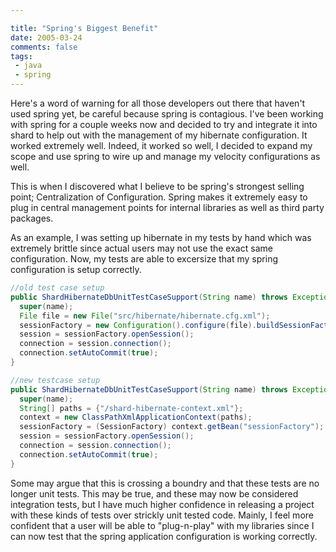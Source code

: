 ```yaml
---

title: "Spring's Biggest Benefit"
date: 2005-03-24
comments: false
tags:
 - java
 - spring
---
```


Here's a word of warning for all those developers out there that haven't used spring yet, be careful because spring is contagious. I've been working with spring for a couple weeks now and decided to try and integrate it into shard to help out with the management of my hibernate configuration. It worked extremely well. Indeed, it worked so well, I decided to expand my scope and use spring to wire up and manage my velocity configurations as well.


This is when I discovered what I believe to be spring's strongest selling point; Centralization of Configuration. Spring makes it extremely easy to plug in central management points for internal libraries as well as third party packages.


As an example, I was setting up hibernate in my tests by hand which was extremely brittle since actual users may not use the exact same configuration. Now, my tests are able to excersize that my spring configuration is setup correctly.


```java
//old test case setup
public ShardHibernateDbUnitTestCaseSupport(String name) throws Exception {
  super(name);
  File file = new File("src/hibernate/hibernate.cfg.xml");
  sessionFactory = new Configuration().configure(file).buildSessionFactory();
  session = sessionFactory.openSession();
  connection = session.connection();
  connection.setAutoCommit(true);
}
```



```java
//new testcase setup
public ShardHibernateDbUnitTestCaseSupport(String name) throws Exception {
  super(name);
  String[] paths = {"/shard-hibernate-context.xml"};
  context = new ClassPathXmlApplicationContext(paths);
  sessionFactory = (SessionFactory) context.getBean("sessionFactory");
  session = sessionFactory.openSession();
  connection = session.connection();
  connection.setAutoCommit(true);
}
```


Some may argue that this is crossing a boundry and that these tests are no longer unit tests. This may be true, and these may now be considered integration tests, but I have much higher confidence in releasing a project with these kinds of tests over strickly unit tested code. Mainly, I feel more confident that a user will be able to "plug-n-play" with my libraries since I can now test that the spring application configuration is working correctly.

